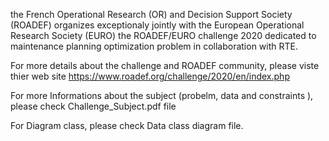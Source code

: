 the French Operational Research (OR) and Decision Support Society (ROADEF) organizes exceptionaly jointly with the European Operational Research Society (EURO) the ROADEF/EURO challenge 2020 dedicated to maintenance planning optimization problem in collaboration with RTE.

For more details about the challenge and ROADEF community, please viste thier web site https://www.roadef.org/challenge/2020/en/index.php

For more Informations about the subject (probelm, data and constraints ), please check Challenge_Subject.pdf file

For Diagram class, please check Data class diagram file.





